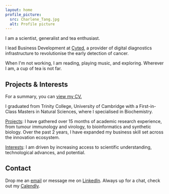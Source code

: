 ```yaml
---
layout: home
profile_picture:
  src: Charlene_Tang.jpg
  alt: Profile picture
---
```


I am a scientist, generalist and tea enthusiast. 

I lead Business Development at [Cyted](cyted.ai), a provider of digital diagnostics infrastructure to revolutionise the early detection of cancer.

When I'm not working, I am reading, playing music, and exploring. Wherever I am, a cup of tea is not far.

## Projects & Interests

For a summary, you can [view my CV.](CV_Charlene_Tang_2020-12.pdf)

I graduated from Trinity College, University of Cambridge with a First-in-Class Masters in Natural Sciences, where I specialised in Biochemistry. 

[Projects](projects.md): I have gathered over 15 months of academic research experience, from tumour immunology and virology, to bioinformatics and synthetic biology. Over the past 2 years, I have expanded my business skill set across the innovation ecosystem. 

[Interests](interests.md): I am driven by increasing access to scientific understanding, technological advances, and potential.

## Contact
Drop me an [email](emailto:charleneostang@yahoo.com) or message me on [LinkedIn](http://linkedin.com/in/charleneostang). Always up for a chat, check out my [Calendly](https://calendly.com/charleneostang/30min).
